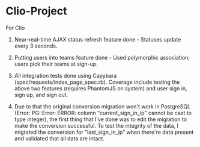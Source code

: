 Clio-Project
============

For Clio

1) Near-real-time AJAX status refresh feature done - Statuses update every 3 seconds.

2) Putting users into teams feature done - Used polymorphic association; users pick their teams at sign-up.

3) All integration tests done using Capybara (spec/requests/index_page_spec.rb). Coverage include testing the above two features (requires PhantomJS on system) and user sign in, sign up, and sign out. 

4) Due to that the original conversion migration won't work in PostgreSQL (Error: PG::Error: ERROR:  column "current_sign_in_ip" cannot be cast to type integer), the first thing that I've done was to edit the migration to make the conversion successful. To test the integrity of the data, I migrated the conversion for "last_sign_in_ip" when there're data present and validated that all data are intact.  



